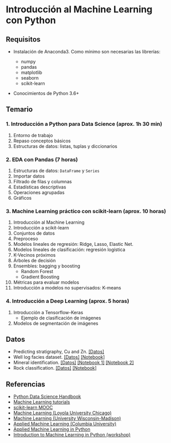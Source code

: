 # Introducción al Machine Learning con Python

## Requisitos

- Instalación de Anaconda3. Como mínimo son necesarias las librerías:
  - numpy
  - pandas
  - matplotlib
  - seaborn
  - scikit-learn

- Conocimientos de Python 3.6+

## Temario

### 1. Introducción a Python para Data Science (aprox. 1h 30 min)
  1. Entorno de trabajo
  2. Repaso conceptos básicos
  3. Estructuras de datos: listas, tuplas y diccionarios

### 2. EDA con Pandas (7 horas)
  1. Estructuras de datos: `DataFrame` y `Series`
  2. Importar datos
  3. Filtrado de filas y columnas
  4. Estadísticas descriptivas
  5. Operaciones agrupadas
  6. Gráficos

### 3. Machine Learning práctico con scikit-learn (aprox. 10 horas)
  1. Introducción al Machine Learning
  2. Introducción a scikit-learn
  3. Conjuntos de datos
  4. Preproceso
  5. Modelos lineales de regresión: Ridge, Lasso, Elastic Net.
  6. Modelos lineales de clasificación: regresión logística
  7. K-Vecinos próximos
  8. Árboles de decisión
  9. Ensembles: bagging y boosting
      - Random Forest
      - Gradient Boosting
  10. Métricas para evaluar modelos
  11. Introducción a modelos no supervisados: K-means

### 4. Introducción a Deep Learning (aprox. 5 horas)
  1. Introducción a Tensorflow-Keras
      - Ejemplo de clasificación de imágenes
  2. Modelos de segmentación de imágenes


## Datos

  - Predicting stratigraphy, Cu and Zn. [[Datos]](https://towardsdatascience.com/exploring-use-cases-of-machine-learning-in-the-geosciences-b72ea7aafe2)
  - Well log facies dataset. [[Datos]](https://www.kaggle.com/datasets/imeintanis/well-log-facies-dataset) [[Notebook]](https://www.kaggle.com/code/imeintanis/log-facies-nn-bayesian-optimization)
  - Mineral identification. [[Datos]](https://www.kaggle.com/datasets/asiedubrempong/minerals-identification-dataset) [[Notebook 1]](https://www.kaggle.com/code/saidrasidin/mineral-classification) [[Notebook 2]](https://www.kaggle.com/code/leogalbu/starter-minerals-identification-39f249e8-0)
  - Rock classification. [[Datos]](https://www.kaggle.com/datasets/salmaneunus/rock-classification) [[Notebook]](https://www.kaggle.com/code/abdullahsaihan/mobilenet-with-smote-to-remove-data-imbalance)

## Referencias

- [Python Data Science Handbook](https://jakevdp.github.io/PythonDataScienceHandbook/)
- [Machine Learning tutorials](https://github.com/ethen8181/machine-learning)
- [scikit-learn MOOC](https://www.inria.fr/en/mooc-scikit-learn)
- [Machine Learning (Loyola University Chicago)](https://github.com/dmitriydligach/PyMLSlides)
- [Machine Learning (University Wisconsin-Madison)](https://github.com/rasbt/stat479-machine-learning-fs19)
- [Applied Machine Learning (Columbia University)](https://github.com/amueller/COMS4995-s20)
- [Applied Machine Learning in Python](https://amueller.github.io/aml/)
- [Introduction to Machine Learning in Python (workshop)](https://github.com/amueller/ml-workshop-1-of-4)
